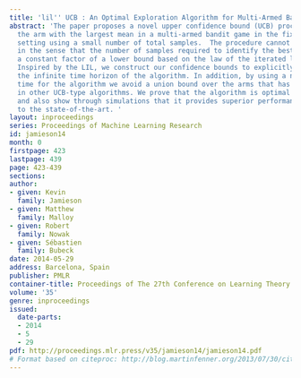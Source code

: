 ```yaml
---
title: 'lil'' UCB : An Optimal Exploration Algorithm for Multi-Armed Bandits'
abstract: 'The paper proposes a novel upper confidence bound (UCB) procedure for identifying
  the arm with the largest mean in a multi-armed bandit game in the fixed confidence
  setting using a small number of total samples.  The procedure cannot be improved
  in the sense that the number of samples required to identify the best arm is within
  a constant factor of a lower bound based on the law of the iterated logarithm (LIL).
  Inspired by the LIL, we construct our confidence bounds to explicitly account for
  the infinite time horizon of the algorithm. In addition, by using a novel stopping
  time for the algorithm we avoid a union bound over the arms that has been observed
  in other UCB-type algorithms. We prove that the algorithm is optimal up to constants
  and also show through simulations that it provides superior performance with respect
  to the state-of-the-art. '
layout: inproceedings
series: Proceedings of Machine Learning Research
id: jamieson14
month: 0
firstpage: 423
lastpage: 439
page: 423-439
sections: 
author:
- given: Kevin
  family: Jamieson
- given: Matthew
  family: Malloy
- given: Robert
  family: Nowak
- given: Sébastien
  family: Bubeck
date: 2014-05-29
address: Barcelona, Spain
publisher: PMLR
container-title: Proceedings of The 27th Conference on Learning Theory
volume: '35'
genre: inproceedings
issued:
  date-parts:
  - 2014
  - 5
  - 29
pdf: http://proceedings.mlr.press/v35/jamieson14/jamieson14.pdf
# Format based on citeproc: http://blog.martinfenner.org/2013/07/30/citeproc-yaml-for-bibliographies/
---
```


